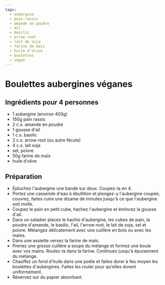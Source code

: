 ```yaml
---
tags: 
  - aubergine
  - pain rassis
  - amande en poudre
  - ail
  - basilic
  - arrow root
  - lait de soja
  - farine de maïs
  - huile d'olive
  - boulettes
  - vegan
---
```


# Boulettes aubergines véganes

## Ingrédients pour 4 personnes

- 1 aubergine (environ 400g)
- 150g pain rassis
- 2 c.s. amande en poudre
- 1 gousse d'ail
- 1 c.s. basilic
- 2 c.s. arrow root (ou autre fécule)
- 4 c.s. lait soja
- sel, poivre
- 50g farine de maïs
- huile d'olive


## Préparation

- Épluchez l'aubergine une bande sur deux. Coupez-la en 4.
- Portez une casserole d'eau à ébullition et plongez-y l'aubergine coupée, couvrez, faites cuire une dizaine de minutes jusqu'à ce que l'aubergine soit molle.
- Coupez le pain en petit cube, hachez l'aubergine et émincez la gousse d'ail.
- Dans un saladier placez le hachis d'aubergine, les cubes de pain, la poudre d'amande, le basilic, l'ail, l'arrow root, le lait de soja, sel et poivre. Mélangez délicatement avec une cuillère en bois ou avec les mains.
- Dans une assiette versez la farine de maïs.
- Prenez une grosse cuillère a soupe du mélange et formez une boule avec vos mains. Roulez-la dans la farine. Continuez jusqu'à épuisement du mélange.
- Chauffez un fond d'huile dans une poêle et faites dorer à feu moyen les boulettes d'aubergines. Faites les rouler pour qu'elles dorent uniformément.
- Réservez sur du papier absorbant.
